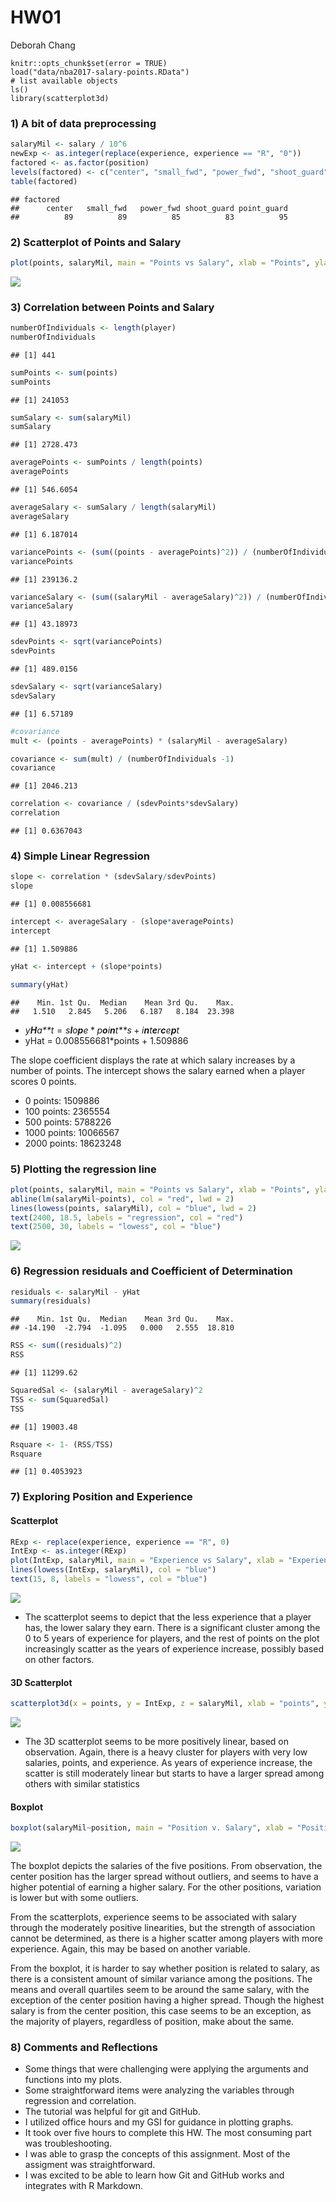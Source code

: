 HW01
================
Deborah Chang

```{r setup, include=FALSE}
knitr::opts_chunk$set(error = TRUE)
load("data/nba2017-salary-points.RData")
# list available objects
ls()
library(scatterplot3d)
```
### 1) A bit of data preprocessing

``` r
salaryMil <- salary / 10^6
newExp <- as.integer(replace(experience, experience == "R", "0"))
factored <- as.factor(position)
levels(factored) <- c("center", "small_fwd", "power_fwd", "shoot_guard", "point_guard")
table(factored)
```

    ## factored
    ##      center   small_fwd   power_fwd shoot_guard point_guard 
    ##          89          89          85          83          95

### 2) Scatterplot of Points and Salary

``` r
plot(points, salaryMil, main = "Points vs Salary", xlab = "Points", ylab = "Salary (in millions)")
```

![](hw01-deborah-chang_files/figure-markdown_github-ascii_identifiers/unnamed-chunk-2-1.png)

### 3) Correlation between Points and Salary

``` r
numberOfIndividuals <- length(player)
numberOfIndividuals
```

    ## [1] 441

``` r
sumPoints <- sum(points)
sumPoints
```

    ## [1] 241053

``` r
sumSalary <- sum(salaryMil)
sumSalary
```

    ## [1] 2728.473

``` r
averagePoints <- sumPoints / length(points)
averagePoints
```

    ## [1] 546.6054

``` r
averageSalary <- sumSalary / length(salaryMil)
averageSalary
```

    ## [1] 6.187014

``` r
variancePoints <- (sum((points - averagePoints)^2)) / (numberOfIndividuals -1)
variancePoints
```

    ## [1] 239136.2

``` r
varianceSalary <- (sum((salaryMil - averageSalary)^2)) / (numberOfIndividuals -1)
varianceSalary
```

    ## [1] 43.18973

``` r
sdevPoints <- sqrt(variancePoints)
sdevPoints
```

    ## [1] 489.0156

``` r
sdevSalary <- sqrt(varianceSalary)
sdevSalary
```

    ## [1] 6.57189

``` r
#covariance
mult <- (points - averagePoints) * (salaryMil - averageSalary)

covariance <- sum(mult) / (numberOfIndividuals -1)
covariance
```

    ## [1] 2046.213

``` r
correlation <- covariance / (sdevPoints*sdevSalary)
correlation
```

    ## [1] 0.6367043

### 4) Simple Linear Regression

``` r
slope <- correlation * (sdevSalary/sdevPoints)
slope
```

    ## [1] 0.008556681

``` r
intercept <- averageSalary - (slope*averagePoints)
intercept
```

    ## [1] 1.509886

``` r
yHat <- intercept + (slope*points)

summary(yHat)
```

    ##    Min. 1st Qu.  Median    Mean 3rd Qu.    Max. 
    ##   1.510   2.845   5.206   6.187   8.184  23.398

-   *y**H**a**t* = *s**l**o**p**e* \* *p**o**i**n**t**s* + *i**n**t**e**r**c**e**p**t*
-   yHat = 0.008556681\*points + 1.509886

The slope coefficient displays the rate at which salary increases by a number of points. The intercept shows the salary earned when a player scores 0 points.

-   0 points: 1509886
-   100 points: 2365554
-   500 points: 5788226
-   1000 points: 10066567
-   2000 points: 18623248

### 5) Plotting the regression line

``` r
plot(points, salaryMil, main = "Points vs Salary", xlab = "Points", ylab = "Salary (in millions")
abline(lm(salaryMil~points), col = "red", lwd = 2)
lines(lowess(points, salaryMil), col = "blue", lwd = 2)
text(2400, 18.5, labels = "regression", col = "red")
text(2500, 30, labels = "lowess", col = "blue")
```

![](hw01-deborah-chang_files/figure-markdown_github-ascii_identifiers/unnamed-chunk-5-1.png)

### 6) Regression residuals and Coefficient of Determination

``` r
residuals <- salaryMil - yHat
summary(residuals)
```

    ##    Min. 1st Qu.  Median    Mean 3rd Qu.    Max. 
    ## -14.190  -2.794  -1.095   0.000   2.555  18.810

``` r
RSS <- sum((residuals)^2)
RSS
```

    ## [1] 11299.62

``` r
SquaredSal <- (salaryMil - averageSalary)^2
TSS <- sum(SquaredSal)
TSS
```

    ## [1] 19003.48

``` r
Rsquare <- 1- (RSS/TSS)
Rsquare
```

    ## [1] 0.4053923

### 7) Exploring Position and Experience

#### Scatterplot

``` r
RExp <- replace(experience, experience == "R", 0)
IntExp <- as.integer(RExp)
plot(IntExp, salaryMil, main = "Experience vs Salary", xlab = "Experience", ylab = "Salary (in millions)")
lines(lowess(IntExp, salaryMil), col = "blue")
text(15, 8, labels = "lowess", col = "blue")
```

![](hw01-deborah-chang_files/figure-markdown_github-ascii_identifiers/unnamed-chunk-7-1.png)

-   The scatterplot seems to depict that the less experience that a player has, the lower salary they earn. There is a significant cluster among the 0 to 5 years of experience for players, and the rest of points on the plot increasingly scatter as the years of experience increase, possibly based on other factors.

#### 3D Scatterplot

``` r
scatterplot3d(x = points, y = IntExp, z = salaryMil, xlab = "points", ylab = "experience", zlab = "salary", main = "3D Scatterplot", color = "red", box = TRUE)
```

![](hw01-deborah-chang_files/figure-markdown_github-ascii_identifiers/unnamed-chunk-8-1.png)

-   The 3D scatterplot seems to be more positively linear, based on observation. Again, there is a heavy cluster for players with very low salaries, points, and experience. As years of experience increase, the scatter is still moderately linear but starts to have a larger spread among others with similar statistics

#### Boxplot

``` r
boxplot(salaryMil~position, main = "Position v. Salary", xlab = "Position", ylab = "Salary (in millions)", names = c("center", "point_fwd", "point_guard", "small_fwd", "shoot_guard"))
```

![](hw01-deborah-chang_files/figure-markdown_github-ascii_identifiers/unnamed-chunk-9-1.png)

The boxplot depicts the salaries of the five positions. From observation, the center position has the larger spread without outliers, and seems to have a higher potential of earning a higher salary. For the other positions, variation is lower but with some outliers.

From the scatterplots, experience seems to be associated with salary through the moderately positive linearities, but the strength of association cannot be determined, as there is a higher scatter among players with more experience. Again, this may be based on another variable.

From the boxplot, it is harder to say whether position is related to salary, as there is a consistent amount of similar variance among the positions. The means and overall quartiles seem to be around the same salary, with the exception of the center position having a higher spread. Though the highest salary is from the center position, this case seems to be an exception, as the majority of players, regardless of position, make about the same.

### 8) Comments and Reflections

-   Some things that were challenging were applying the arguments and functions into my plots.
-   Some straightforward items were analyzing the variables through regression and correlation.
-   The tutorial was helpful for git and GitHub.
-   I utilized office hours and my GSI for guidance in plotting graphs.
-   It took over five hours to complete this HW. The most consuming part was troubleshooting.
-   I was able to grasp the concepts of this assignment. Most of the assigment was straightforward.
-   I was excited to be able to learn how Git and GitHub works and integrates with R Markdown.
